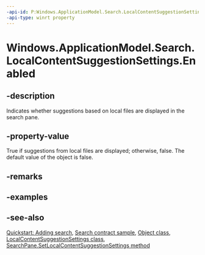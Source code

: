 ```yaml
---
-api-id: P:Windows.ApplicationModel.Search.LocalContentSuggestionSettings.Enabled
-api-type: winrt property
---
```


<!-- Property syntax
public bool Enabled { get;  set; }
-->

# Windows.ApplicationModel.Search.LocalContentSuggestionSettings.Enabled

## -description
Indicates whether suggestions based on local files are displayed in the search pane.

## -property-value
True if suggestions from local files are displayed; otherwise, false. The default value of the object is false.

## -remarks


## -examples

## -see-also
[Quickstart: Adding search](https://docs.microsoft.com/previous-versions/windows/apps/hh465238(v=win.10)), [Search contract sample](https://github.com/microsoftarchive/msdn-code-gallery-microsoft/tree/master/Official%20Windows%20Platform%20Sample/Windows%208.1%20Store%20app%20samples/99866-Windows%208.1%20Store%20app%20samples/Search%20contract%20sample), [Object class](https://docs.microsoft.com/dotnet/api/system.object?redirectedfrom=MSDN), [LocalContentSuggestionSettings class](localcontentsuggestionsettings.md), [SearchPane.SetLocalContentSuggestionSettings method](searchpane_setlocalcontentsuggestionsettings_156524340.md)
